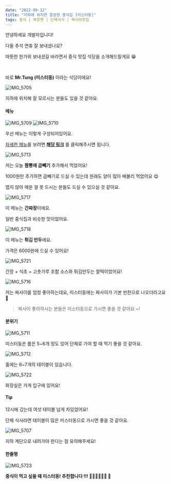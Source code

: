```yaml
---
date: "2022-09-12"
title: "지하에 위치한 깔끔한 중식집 [미스터동]"
tags: 중식 | 짜장면 | 단체식사 | 짜사이맛집
---
```


안녕하세요 개발자입니다!

다들 추석 연휴 잘 보내셨나요?

따뜻한 한가위 보내셨길 바라면서 중식 맛집 식당을 소개해드릴게요 😁

<br />

바로 **Mr.Tung (미스터동)** 이라는 식당이에요!

![IMG_5705](https://user-images.githubusercontent.com/63100352/189813619-a49f359c-0fcf-44ae-b026-fe23df0f5a6c.jpeg)

지하에 위치해 잘 모르시는 분들도 있을 것 같아요.

#### 메뉴

![IMG_5709](https://user-images.githubusercontent.com/63100352/189808349-a44e775a-d947-4208-8d88-c6f386bed48b.jpeg)
![IMG_5710](https://user-images.githubusercontent.com/63100352/189808353-4df35b36-465a-46b8-834b-95f6a4517a05.jpeg)

우선 메뉴는 이렇게 구성되어있어요.

[자세한 메뉴](https://www.onsuyum.com/Detail/13)를 보려면 **[해당 링크](https://www.onsuyum.com/Detail/13)** 를 클릭해주시면 됩니다.

![IMG_5713](https://user-images.githubusercontent.com/63100352/189808690-fa1ee63a-107e-48c9-ba80-205c770f85dc.jpeg)

저는 오늘 **짬뽕에 곱빼기** 추가해서 먹었어요!

1000원만 추가하면 곱빼기로 드실 수 있는데 원래도 양이 많아 배불리 먹었어요 😋

맵지 않아 매운 걸 못 드시는 분들도 드실 수 있으실 것 같아요.

![IMG_5717](https://user-images.githubusercontent.com/63100352/189808832-6bb83e2f-0b98-4af8-88f1-561ee20b3e4f.jpeg)

이 메뉴는 **간짜장**이에요.

일반 중식집과 비슷한 맛이었어요.

![IMG_5718](https://user-images.githubusercontent.com/63100352/189809160-7e866cb4-c30a-43c7-b913-941100683364.jpeg)

이 메뉴는 **튀김 만두**에요.

가격은 6000원에 드실 수 있어요!

![IMG_5721](https://user-images.githubusercontent.com/63100352/189809298-8a6e33c0-6dc7-499c-96de-b175abf6a1c7.jpeg)

간장 + 식초 + 고춧가루 조합 소스와 튀김만두는 찰떡이었어요!

![IMG_5716](https://user-images.githubusercontent.com/63100352/189809503-a455c315-cee3-4382-b853-989c0894f098.jpeg)

저는 짜사이를 엄청 좋아하는데요, 미스터동에는 짜사이가 기본 반찬으로 나오더라고요 🤩

> 짜사이 좋아하시는 분들은 미스터동으로 가시면 좋을 것 같아요 ~!

#### 분위기

![IMG_5711](https://user-images.githubusercontent.com/63100352/189808456-6e0ee7be-0c46-42f7-aca6-b52ba9da437a.jpeg)

미스터동은 룸은 5~6개 정도 있어 단체로 가야 할 때 먹기 좋을 것 같아요.

![IMG_5712](https://user-images.githubusercontent.com/63100352/189808472-8c6dcc87-8f8b-4775-8971-1348c2ccbc3d.jpeg)

홀에는 6~7개의 테이블이 있습니다.

![IMG_5722](https://user-images.githubusercontent.com/63100352/189808542-ec997723-e5f6-432a-a6de-59a289274fa9.jpeg)

화장실은 가게 입구에 있어요!

#### Tip

12시에 갔는데 여섯 테이블 넘게 차있었어요!

단체 식사라면 테이블이 많은 미스터동으로 가시면 좋을 것 같아요.

![IMG_5707](https://user-images.githubusercontent.com/63100352/189813661-de753852-ad44-434c-8744-ef3184c736c8.jpeg)

지하 계단으로 내려가야 한다는 점 유의해주세요!

#### 한줄평

![IMG_5723](https://user-images.githubusercontent.com/63100352/189809523-8fb99acd-757e-4543-afda-e0805a207e42.jpeg)

**중식이 먹고 싶을 때 미스터동! 추천합니다 !!! 👍🏻👍🏻👍🏻 🥢**
